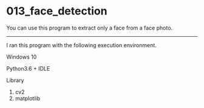 # 013_face_detection

You can use this program to extract only a face from a face photo.

***

I ran this program with the following execution environment.

Windows 10

Python3.6 + IDLE

Library

1. cv2
0. matplotlib
